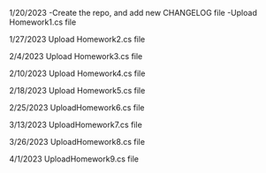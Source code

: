 1/20/2023 
  -Create the repo, and add new CHANGELOG file
  -Upload Homework1.cs file

1/27/2023
  Upload Homework2.cs file 

2/4/2023
  Upload Homework3.cs file

2/10/2023
  Upload Homework4.cs file

2/18/2023
  Upload Homework5.cs file
  
2/25/2023
  UploadHomework6.cs file
  
3/13/2023
  UploadHomework7.cs file

3/26/2023
  UploadHomework8.cs file

4/1/2023
  UploadHomework9.cs file
